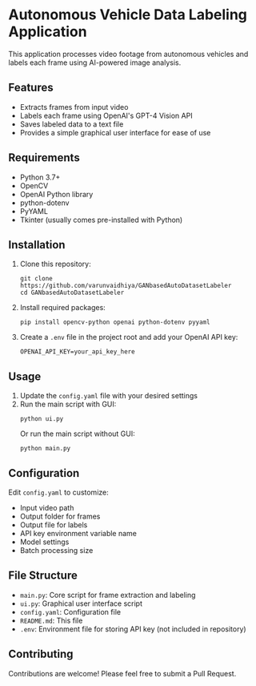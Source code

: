 # Autonomous Vehicle Data Labeling Application

This application processes video footage from autonomous vehicles and labels each frame using AI-powered image analysis.

## Features

- Extracts frames from input video
- Labels each frame using OpenAI's GPT-4 Vision API
- Saves labeled data to a text file
- Provides a simple graphical user interface for ease of use

## Requirements

- Python 3.7+
- OpenCV
- OpenAI Python library
- python-dotenv
- PyYAML
- Tkinter (usually comes pre-installed with Python)

## Installation

1. Clone this repository:
   ```
   git clone https://github.com/varunvaidhiya/GANbasedAutoDatasetLabeler
   cd GANbasedAutoDatasetLabeler
   ```

2. Install required packages:
   ```
   pip install opencv-python openai python-dotenv pyyaml
   ```

3. Create a `.env` file in the project root and add your OpenAI API key:
   ```
   OPENAI_API_KEY=your_api_key_here
   ```

## Usage

1. Update the `config.yaml` file with your desired settings
2. Run the main script with GUI:
   ```
   python ui.py
   ```
   Or run the main script without GUI:
   ```
   python main.py
   ```

## Configuration

Edit `config.yaml` to customize:
- Input video path
- Output folder for frames
- Output file for labels
- API key environment variable name
- Model settings
- Batch processing size

## File Structure

- `main.py`: Core script for frame extraction and labeling
- `ui.py`: Graphical user interface script
- `config.yaml`: Configuration file
- `README.md`: This file
- `.env`: Environment file for storing API key (not included in repository)

## Contributing

Contributions are welcome! Please feel free to submit a Pull Request.
